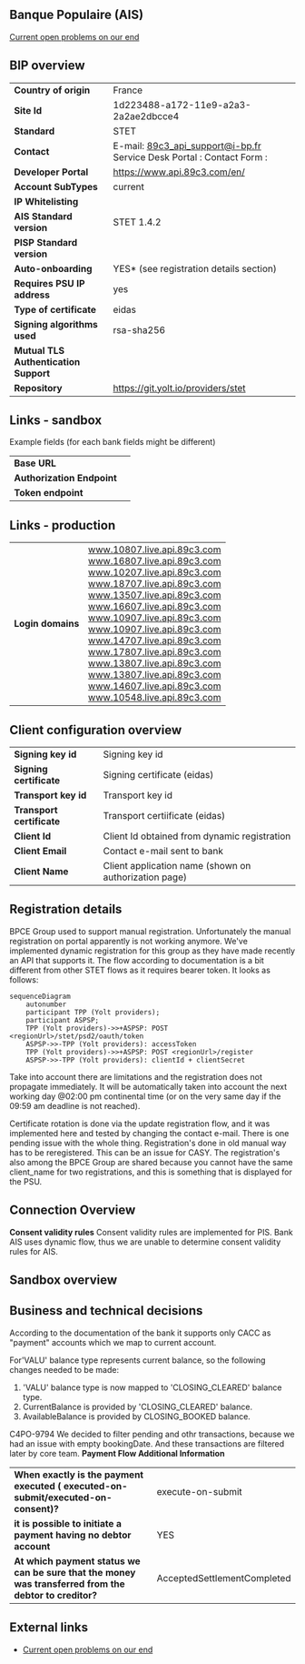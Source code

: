 ## Banque Populaire (AIS)
[Current open problems on our end][1]

## BIP overview 

|                                       |                                                                         |
|---------------------------------------|-------------------------------------------------------------------------|
| **Country of origin**                 | France                                                                  | 
| **Site Id**                           | 1d223488-a172-11e9-a2a3-2a2ae2dbcce4                                    |
| **Standard**                          | STET                                                                    |
| **Contact**                           | E-mail: 89c3_api_support@i-bp.fr  Service Desk Portal :  Contact Form : |
| **Developer Portal**                  | https://www.api.89c3.com/en/                                            | 
| **Account SubTypes**                  | current                                                                 |
| **IP Whitelisting**                   |                                                                         |
| **AIS Standard version**              | STET 1.4.2                                                              |
| **PISP Standard version**             |                                                                         |
| **Auto-onboarding**                   | YES* (see registration details section)                                 |
| **Requires PSU IP address**           | yes                                                                     |
| **Type of certificate**               | eidas                                                                   |
| **Signing algorithms used**           | rsa-sha256                                                              |
| **Mutual TLS Authentication Support** |                                                                         |
| **Repository**                        | https://git.yolt.io/providers/stet                                      |

## Links - sandbox
Example fields (for each bank fields might be different)


|                            |     |
|----------------------------|-----|
| **Base URL**               |     | 
| **Authorization Endpoint** |     |
| **Token endpoint**         |     |

## Links - production 
|                   |                                                                                                                                                                                                                                                                                                                                                                                                                                                                          |
|-------------------|--------------------------------------------------------------------------------------------------------------------------------------------------------------------------------------------------------------------------------------------------------------------------------------------------------------------------------------------------------------------------------------------------------------------------------------------------------------------------|
| **Login domains** | www.10807.live.api.89c3.com <br> www.16807.live.api.89c3.com <br> www.10207.live.api.89c3.com <br> www.18707.live.api.89c3.com <br> www.13507.live.api.89c3.com <br> www.16607.live.api.89c3.com <br> www.10907.live.api.89c3.com <br> www.10907.live.api.89c3.com <br> www.14707.live.api.89c3.com <br> www.17807.live.api.89c3.com <br> www.13807.live.api.89c3.com <br> www.13807.live.api.89c3.com <br> www.14607.live.api.89c3.com <br> www.10548.live.api.89c3.com | 

## Client configuration overview

|                           |                                                       |
|---------------------------|-------------------------------------------------------|
| **Signing key id**        | Signing key id                                        | 
| **Signing certificate**   | Signing certificate (eidas)                           | 
| **Transport key id**      | Transport key id                                      |
| **Transport certificate** | Transport certiificate (eidas)                        |
| **Client Id**             | Client Id obtained from dynamic registration          |
| **Client Email**          | Contact e-mail sent to bank                           | 
| **Client Name**           | Client application name (shown on authorization page) | 

## Registration details

BPCE Group used to support manual registration. Unfortunately the manual registration on portal apparently is not working anymore. 
We've implemented dynamic registration for this group as they have made recently an API that supports it. The flow according to documentation is a bit different from other STET flows as it requires bearer token. It looks as follows: 
```mermaid
sequenceDiagram
    autonumber
    participant TPP (Yolt providers);
    participant ASPSP;
    TPP (Yolt providers)->>+ASPSP: POST <regionUrl>/stet/psd2/oauth/token
    ASPSP->>-TPP (Yolt providers): accessToken
    TPP (Yolt providers)->>+ASPSP: POST <regionUrl>/register
    ASPSP->>-TPP (Yolt providers): clientId + clientSecret
```
Take into account there are limitations and the registration does not propagate immediately.
It will be automatically taken into account the next working day @02:00 pm continental time (or on the very same day if the 09:59 am deadline is not reached).

Certificate rotation is done via the update registration flow, and it was implemented here and tested by changing the contact e-mail. There is one pending issue with the whole thing. Registration's done in old manual way has to be reregistered. This can be an issue for CASY.
The registration's also among the BPCE Group are shared because you cannot have the same client_name for two registrations, and this is something that is displayed for the PSU.

## Connection Overview

**Consent validity rules**
Consent validity rules are implemented for PIS.
Bank AIS uses dynamic flow, thus we are unable to determine consent validity rules for AIS.

## Sandbox overview
  
## Business and technical decisions
According to the documentation of the bank it supports only CACC as "payment" accounts which we map to current account.

For'VALU' balance type represents current balance, so the following changes needed to be made:
1. 'VALU' balance type is now mapped to 'CLOSING_CLEARED' balance type.
2. CurrentBalance is provided by 'CLOSING_CLEARED' balance.
3. AvailableBalance is provided by CLOSING_BOOKED balance.     

C4PO-9794
We decided to filter pending and othr transactions, because we had an issue with empty bookingDate.
And these transactions are filtered later by core team.
**Payment Flow Additional Information**

|                                                                                                        |                             |
|--------------------------------------------------------------------------------------------------------|-----------------------------|
| **When exactly is the payment executed ( executed-on-submit/executed-on-consent)?**                    | execute-on-submit           |
| **it is possible to initiate a payment having no debtor account**                                      | YES                         |
| **At which payment status we can be sure that the money was transferred from the debtor to creditor?** | AcceptedSettlementCompleted |


## External links
* [Current open problems on our end][1]

[1]: <https://yolt.atlassian.net/issues/?jql=project%20%3D%20%22C4PO%22%20AND%20component%20%3D%20%22%20Banque%20Populaire%22%20AND%20status%20!%3D%20Done%20AND%20Resolution%20%3D%20Unresolved%20ORDER%20BY%20status>

